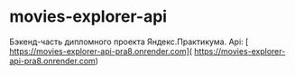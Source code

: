 # movies-explorer-api
Бэкенд-часть дипломного проекта Яндекс.Практикума. 
Api: [ https://movies-explorer-api-pra8.onrender.com]( https://movies-explorer-api-pra8.onrender.com)
